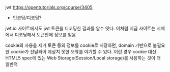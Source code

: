 
jwt
https://opentutorials.org/course/3405


* 인코딩/디코딩?

jwt.io 사이트에서도 jwt 토큰을 디코딩한 결과를 알수 잇다.
이처럼 지금 사이트는 서베에서 디코딩해서 토큰안에 정보를 얻음

cookie의 사용을 제거
토큰 등의 정보를 cookie로 저장하면,
domain 기반으로 불필요한 cookie가 전달되어 예상치 못한 오류를 야기할 수 있다.
이런 경우 cookie 대신 HTML5 spec에 있는 Web Storage(Session/Local storage)를 사용하는 것이 더 일반적